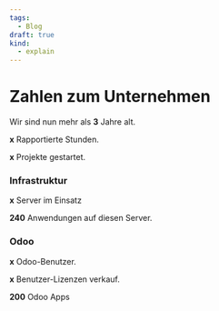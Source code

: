 ```yaml
---
tags:
  - Blog
draft: true
kind:
  - explain
---
```


# Zahlen zum Unternehmen

Wir sind nun mehr als **3** Jahre alt.

**x** Rapportierte Stunden.

**x** Projekte gestartet.

### Infrastruktur

**x** Server im Einsatz

**240** Anwendungen auf diesen Server.

### Odoo

**x** Odoo-Benutzer.

**x** Benutzer-Lizenzen verkauf.

**200** Odoo Apps 